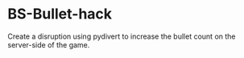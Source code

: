 # BS-Bullet-hack
Create a disruption using pydivert to increase the bullet count on the server-side of the game.
